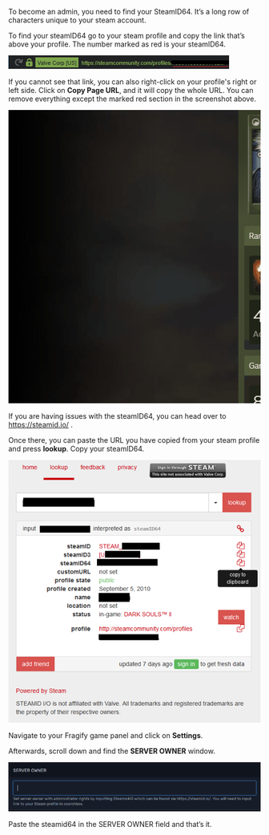 To become an admin, you need to find your SteamID64. It’s a long row of characters unique to your steam account.

To find your steamID64 go to your steam profile and copy the link that’s above your profile. The number marked as red is your steamID64.

![](images/steamlink.png)

If you cannot see that link, you can also right-click on your profile's right or left side. Click on **Copy Page URL**, and it will copy the whole URL. You can remove everything except the marked red section in the screenshot above.

![](images/copy-page-url.gif)


If you are having issues with the steamID64, you can head over to https://steamid.io/ .

Once there, you can paste the URL you have copied from your steam profile and press **lookup**. Copy your steamID64.

![](images/steam64id.png)

Navigate to your Fragify game panel and click on **Settings**.

Afterwards, scroll down and find the **SERVER OWNER** window.

![](images/server-owner.png)

Paste the steamid64 in the SERVER OWNER field and that’s it.
